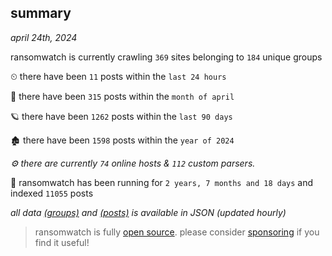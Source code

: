 
## summary
_april 24th, 2024_

ransomwatch is currently crawling `369` sites belonging to `184` unique groups

⏲ there have been `11` posts within the `last 24 hours`

🦈 there have been `315` posts within the `month of april`

🪐 there have been `1262` posts within the `last 90 days`

🏚 there have been `1598` posts within the `year of 2024`

_⚙️ there are currently `74` online hosts & `112` custom parsers._

🦕 ransomwatch has been running for `2 years, 7 months and 18 days` and indexed `11055` posts

_all data  [(groups)](http://ransomwhat.telemetry.ltd/groups) and [(posts)](http://ransomwhat.telemetry.ltd/posts) is available in JSON (updated hourly)_

> ransomwatch is fully [open source](https://github.com/joshhighet/ransomwatch#ransomwatch--). please consider [sponsoring](https://github.com/sponsors/joshhighet) if you find it useful!

